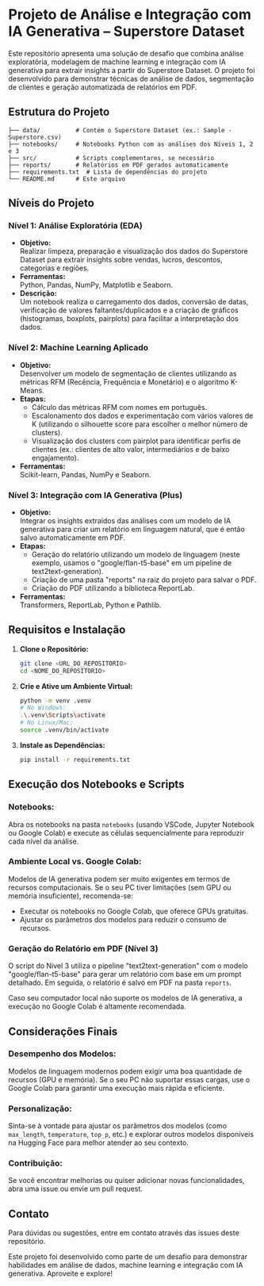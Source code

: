 # Projeto de Análise e Integração com IA Generativa – Superstore Dataset

Este repositório apresenta uma solução de desafio que combina análise exploratória, modelagem de machine learning e integração com IA generativa para extrair insights a partir do Superstore Dataset. O projeto foi desenvolvido para demonstrar técnicas de análise de dados, segmentação de clientes e geração automatizada de relatórios em PDF.

## Estrutura do Projeto

```
├── data/          # Contém o Superstore Dataset (ex.: Sample - Superstore.csv)
├── notebooks/     # Notebooks Python com as análises dos Níveis 1, 2 e 3
├── src/           # Scripts complementares, se necessário
├── reports/       # Relatórios em PDF gerados automaticamente
├── requirements.txt  # Lista de dependências do projeto
└── README.md      # Este arquivo
```

## Níveis do Projeto

### Nível 1: Análise Exploratória (EDA)
- **Objetivo:**  
  Realizar limpeza, preparação e visualização dos dados do Superstore Dataset para extrair insights sobre vendas, lucros, descontos, categorias e regiões.
- **Ferramentas:**  
  Python, Pandas, NumPy, Matplotlib e Seaborn.
- **Descrição:**  
  Um notebook realiza o carregamento dos dados, conversão de datas, verificação de valores faltantes/duplicados e a criação de gráficos (histogramas, boxplots, pairplots) para facilitar a interpretação dos dados.

### Nível 2: Machine Learning Aplicado
- **Objetivo:**  
  Desenvolver um modelo de segmentação de clientes utilizando as métricas RFM (Recência, Frequência e Monetário) e o algoritmo K-Means.
- **Etapas:**  
  - Cálculo das métricas RFM com nomes em português.
  - Escalonamento dos dados e experimentação com vários valores de K (utilizando o silhouette score para escolher o melhor número de clusters).
  - Visualização dos clusters com pairplot para identificar perfis de clientes (ex.: clientes de alto valor, intermediários e de baixo engajamento).
- **Ferramentas:**  
  Scikit-learn, Pandas, NumPy e Seaborn.

### Nível 3: Integração com IA Generativa (Plus)
- **Objetivo:**  
  Integrar os insights extraídos das análises com um modelo de IA generativa para criar um relatório em linguagem natural, que é então salvo automaticamente em PDF.
- **Etapas:**  
  - Geração do relatório utilizando um modelo de linguagem (neste exemplo, usamos o "google/flan-t5-base" em um pipeline de text2text-generation).
  - Criação de uma pasta "reports" na raiz do projeto para salvar o PDF.
  - Criação do PDF utilizando a biblioteca ReportLab.
- **Ferramentas:**  
  Transformers, ReportLab, Python e Pathlib.

## Requisitos e Instalação

1. **Clone o Repositório:**
   ```bash
   git clone <URL_DO_REPOSITORIO>
   cd <NOME_DO_REPOSITORIO>
   ```

2. **Crie e Ative um Ambiente Virtual:**
   ```bash
   python -m venv .venv
   # No Windows:
   .\.venv\Scripts\activate
   # No Linux/Mac:
   source .venv/bin/activate
   ```

3. **Instale as Dependências:**
   ```bash
   pip install -r requirements.txt
   ```

## Execução dos Notebooks e Scripts

### Notebooks:
Abra os notebooks na pasta `notebooks` (usando VSCode, Jupyter Notebook ou Google Colab) e execute as células sequencialmente para reproduzir cada nível da análise.

### Ambiente Local vs. Google Colab:
Modelos de IA generativa podem ser muito exigentes em termos de recursos computacionais. Se o seu PC tiver limitações (sem GPU ou memória insuficiente), recomenda-se:
- Executar os notebooks no Google Colab, que oferece GPUs gratuitas.
- Ajustar os parâmetros dos modelos para reduzir o consumo de recursos.

### Geração do Relatório em PDF (Nível 3)
O script do Nível 3 utiliza o pipeline "text2text-generation" com o modelo "google/flan-t5-base" para gerar um relatório com base em um prompt detalhado. Em seguida, o relatório é salvo em PDF na pasta `reports`.

Caso seu computador local não suporte os modelos de IA generativa, a execução no Google Colab é altamente recomendada.

## Considerações Finais

### Desempenho dos Modelos:
Modelos de linguagem modernos podem exigir uma boa quantidade de recursos (GPU e memória). Se o seu PC não suportar essas cargas, use o Google Colab para garantir uma execução mais rápida e eficiente.

### Personalização:
Sinta-se à vontade para ajustar os parâmetros dos modelos (como `max_length`, `temperature`, `top_p`, etc.) e explorar outros modelos disponíveis na Hugging Face para melhor atender ao seu contexto.

### Contribuição:
Se você encontrar melhorias ou quiser adicionar novas funcionalidades, abra uma issue ou envie um pull request.

## Contato
Para dúvidas ou sugestões, entre em contato através das issues deste repositório.

Este projeto foi desenvolvido como parte de um desafio para demonstrar habilidades em análise de dados, machine learning e integração com IA generativa. Aproveite e explore!

